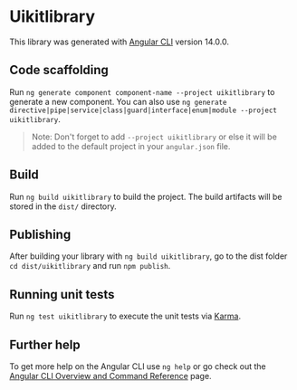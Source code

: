 # Uikitlibrary

This library was generated with [Angular CLI](https://github.com/angular/angular-cli) version 14.0.0.

## Code scaffolding

Run `ng generate component component-name --project uikitlibrary` to generate a new component. You can also use `ng generate directive|pipe|service|class|guard|interface|enum|module --project uikitlibrary`.
> Note: Don't forget to add `--project uikitlibrary` or else it will be added to the default project in your `angular.json` file. 

## Build

Run `ng build uikitlibrary` to build the project. The build artifacts will be stored in the `dist/` directory.

## Publishing

After building your library with `ng build uikitlibrary`, go to the dist folder `cd dist/uikitlibrary` and run `npm publish`.

## Running unit tests

Run `ng test uikitlibrary` to execute the unit tests via [Karma](https://karma-runner.github.io).

## Further help

To get more help on the Angular CLI use `ng help` or go check out the [Angular CLI Overview and Command Reference](https://angular.io/cli) page.
